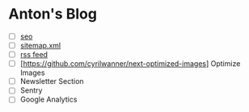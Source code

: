 # Anton's Blog

- [ ] [seo](https://github.com/garmeeh/next-seo)
- [ ] [sitemap.xml](https://github.com/IlusionDev/nextjs-sitemap-generator)
- [ ] [rss feed](https://github.com/jpmonette/feed)
- [ ] [https://github.com/cyrilwanner/next-optimized-images] Optimize Images
- [ ] Newsletter Section
- [ ] Sentry
- [ ] Google Analytics
